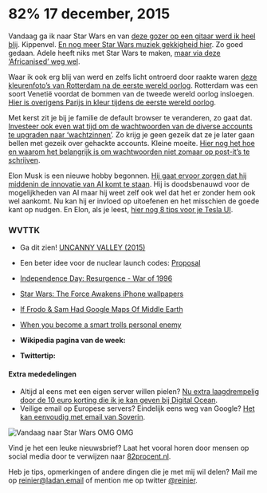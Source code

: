 # 82% 17 december, 2015

Vandaag ga ik naar Star Wars en van [deze gozer op een gitaar werd ik heel blij](https://www.facebook.com/video.php?v=952554221495942&fref=nf). Kippenvel. [En nog meer Star Wars muziek gekkigheid hier](https://www.youtube.com/watch?v=ZTLAx3VDX7g). Zo goed gedaan. Adele heeft niks met Star Wars te maken, [maar via deze ‘Africanised’ weg wel](https://youtu.be/-evuKPEp3KE).

Waar ik ook erg blij van werd en zelfs licht ontroerd door raakte waren [deze kleurenfoto’s van Rotterdam na de eerste wereld oorlog](http://www.froot.nl/posttype/froot/oude-fotos-van-rotterdam-van-voor-de-tweede-wereldoorlog-ingekleurd/). Rotterdam was een soort Venetië voordat de bommen van de tweede wereld oorlog insloegen. [Hier is overigens Parijs in kleur tijdens de eerste wereld oorlog](http://www.messynessychic.com/2013/01/24/color-snapshots-of-paris-in-another-era-part-ii/).

Met kerst zit je bij je familie de default browser te veranderen, zo gaat dat. [Investeer ook even wat tijd om de wachtwoorden van de diverse accounts te upgraden naar ‘wachtzinnen’](http://uxmovement.com/forms/why-passphrases-are-more-user-friendly-than-passwords/). Zo krijg je geen gezeik dat ze je later gaan bellen met gezeik over gehackte accounts. Kleine moeite. [Hier nog het hoe en waarom het belangrijk is om wachtwoorden niet zomaar op post-it’s te schrijven](http://sijmen.ruwhof.net/weblog/608-personal-data-of-dutch-telecom-providers-extremely-poorly-protected-how-i-could-access-12-million-records).

Elon Musk is een nieuwe hobby begonnen. [Hij gaat ervoor zorgen dat hij middenin de innovatie van AI komt te staan](http://www.wired.com/2015/12/elon-musks-billion-dollar-ai-plan-is-about-far-more-than-saving-the-world/). Hij is doodsbenauwd voor de mogelijkheden van AI maar hij weet zelf ook wel dat het er zonder hem ook wel aankomt. Nu kan hij er invloed op uitoefenen en het misschien de goede kant op nudgen. En Elon, als je leest, [hier nog 8 tips voor je Tesla UI](https://medium.com/@UNITiD/for-elon-8-improvements-for-the-tesla-ui-1cf969a3ceb0#.8o730m3z5).

### WVTTK

- Ga dit zien! [UNCANNY VALLEY (2015)](https://vimeo.com/147365861)

- Een beter idee voor de nuclear launch codes: [Proposal](http://boingboing.net/2015/12/11/proposal-keep-the-nuclear-lau.html)

- [Independence Day: Resurgence - War of 1996](http://www.warof1996.com)

- [Star Wars: The Force Awakens iPhone wallpapers](http://www.idownloadblog.com/2015/12/13/star-wars-the-force-awakens-iphone-wallpapers/)

- [If Frodo & Sam Had Google Maps Of Middle Earth](http://brilliantmaps.com/frodo-google-maps/)

- [When you become a smart trolls personal enemy](http://imgur.com/a/Gjcb5)

- **Wikipedia pagina van de week:**

- **Twittertip:** 

#### Extra mededelingen
- Altijd al eens met een eigen server willen pielen? [Nu extra laagdrempelig door de 10 euro korting die ik je kan geven bij Digital Ocean](https://www.digitalocean.com/?refcode=36d239e74811).
- Veilige email op Europese servers? Eindelijk eens weg van Google? [Het kan eenvoudig met email van Soverin](http://soverin.net/join/reinierladan).

![Vandaag naar Star Wars OMG OMG](https://media.giphy.com/media/D61EPs090WlQ4/giphy.gif)

Vind je het een leuke nieuwsbrief? Laat het vooral horen door mensen op social media door te verwijzen naar [82procent.nl](http://82procent.nl). 

Heb je tips, opmerkingen of andere dingen die je met mij wil delen? Mail me op reinier@ladan.email of mention me op twitter [@reinier](https://twitter.com/reinier).  